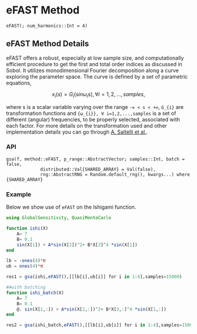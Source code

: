 # eFAST Method

```@docs
eFAST(; num_harmonics::Int = 4)
```

## eFAST Method Details

eFAST offers a robust, especially at low sample size, and computationally efficient procedure to
get the first and total order indices as discussed in Sobol. It utilizes monodimensional Fourier decomposition
along a curve exploring the parameter space. The curve is defined by a set of parametric equations,
```math
x_{i}(s) = G_{i}(sin ω_{i}s), ∀ i=1,2 ,..., samples,
```
where s is a scalar variable varying over the range ``-∞ < s < +∞``, ``G_{i}`` are transformation functions
and ``{ω_{i}}, ∀ i=1,2,...,samples`` is a set of different (angular) frequencies, to be properly selected, associated with each factor.
For more details on the transformation used and other implementation details you can go through [ A. Saltelli et al.](http://dx.doi.org/10.1080/00401706.1999.10485594).

### API

```@docs
gsa(f, method::eFAST, p_range::AbstractVector; samples::Int, batch = false,
             distributed::Val{SHARED_ARRAY} = Val(false),
             rng::AbstractRNG = Random.default_rng(), kwargs...) where {SHARED_ARRAY}
```

### Example

Below we show use of `eFAST` on the Ishigami function.

```julia
using GlobalSensitivity, QuasiMonteCarlo

function ishi(X)
    A= 7
    B= 0.1
    sin(X[1]) + A*sin(X[2])^2+ B*X[3]^4 *sin(X[1])
end

lb = -ones(4)*π
ub = ones(4)*π

res1 = gsa(ishi,eFAST(),[[lb[i],ub[i]] for i in 1:4],samples=15000)

##with batching
function ishi_batch(X)
    A= 7
    B= 0.1
    @. sin(X[1,:]) + A*sin(X[2,:])^2+ B*X[3,:]^4 *sin(X[1,:])
end

res2 = gsa(ishi_batch,eFAST(),[[lb[i],ub[i]] for i in 1:4],samples=15000,batch=true)

```

